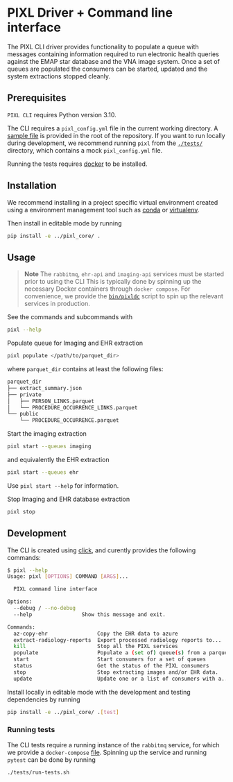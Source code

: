 # PIXL Driver + Command line interface

The PIXL CLI driver provides functionality to populate a queue with messages containing information
required to run electronic health queries against the EMAP star database and the VNA image system.
Once a set of queues are populated the consumers can be started, updated and the system extractions
stopped cleanly.

## Prerequisites

`PIXL CLI` requires Python version 3.10.

The CLI requires a `pixl_config.yml` file in the current working directory. A
[sample file](../pixl_config.yml.sample) is provided in the root of the repository. If you want to
run locally during development, we recommend running `pixl` from the [`./tests/`](./tests/)
directory, which contains a mock `pixl_config.yml` file.

Running the tests requires [docker](https://docs.docker.com/get-docker/) to be installed.

## Installation

We recommend installing in a project specific virtual environment created using a environment
management tool such as [conda](https://docs.conda.io/en/latest/) or
[virtualenv](https://virtualenv.pypa.io/en/latest/).

Then install in editable mode by running

```bash
pip install -e ../pixl_core/ .
```

## Usage

> **Note** The `rabbitmq`, `ehr-api` and `imaging-api` services must be started prior to using the CLI
> This is typically done by spinning up the necessary Docker containers through `docker compose`.
> For convenience, we provide the [`bin/pixldc`](../bin/pixldc) script to spin up the relevant
> services in production.

See the commands and subcommands with

```bash
pixl --help
```

Populate queue for Imaging and EHR extraction

```bash
pixl populate </path/to/parquet_dir>
```

where `parquet_dir` contains at least the following files:

```sh
parquet_dir
├── extract_summary.json
├── private
│   ├── PERSON_LINKS.parquet
│   └── PROCEDURE_OCCURRENCE_LINKS.parquet
└── public
    └── PROCEDURE_OCCURRENCE.parquet
```

Start the imaging extraction

```bash
pixl start --queues imaging
```

and equivalently the EHR extraction

```bash
pixl start --queues ehr
```

Use `pixl start --help` for information.

Stop Imaging and EHR database extraction

```bash
pixl stop
```

## Development

The CLI is created using [click](https://click.palletsprojects.com/en/8.0.x/), and curently provides
the following commands:

```sh
$ pixl --help
Usage: pixl [OPTIONS] COMMAND [ARGS]...

  PIXL command line interface

Options:
  --debug / --no-debug
  --help                Show this message and exit.

Commands:
  az-copy-ehr                Copy the EHR data to azure
  extract-radiology-reports  Export processed radiology reports to...
  kill                       Stop all the PIXL services
  populate                   Populate a (set of) queue(s) from a parquet...
  start                      Start consumers for a set of queues
  status                     Get the status of the PIXL consumers
  stop                       Stop extracting images and/or EHR data.
  update                     Update one or a list of consumers with a...
```

Install locally in editable mode with the development and testing dependencies by running

```bash
pip install -e ../pixl_core/ .[test]
```

### Running tests

The CLI tests require a running instance of the `rabbitmq` service, for which we provide a
`docker-compose` [file](./tests/docker-compose.yml). Spinning up the service and running `pytest`
can be done by running

```bash
./tests/run-tests.sh
```
